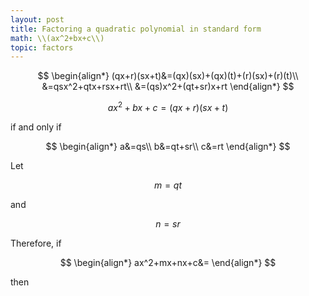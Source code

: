 ```yaml
---
layout: post
title: Factoring a quadratic polynomial in standard form
math: \\(ax^2+bx+c\\)
topic: factors
---
```


$$
\begin{align*}
(qx+r)(sx+t)&=(qx)(sx)+(qx)(t)+(r)(sx)+(r)(t)\\
&=qsx^2+qtx+rsx+rt\\
&=(qs)x^2+(qt+sr)x+rt
\end{align*}
$$

$$ax^2+bx+c=(qx+r)(sx+t)$$

if and only if

$$
\begin{align*}
a&=qs\\
b&=qt+sr\\
c&=rt
\end{align*}
$$

Let 

$$
m = qt
$$

and

$$
n = sr
$$

Therefore, if 

$$
\begin{align*}
ax^2+mx+nx+c&=
\end{align*}
$$

then 




